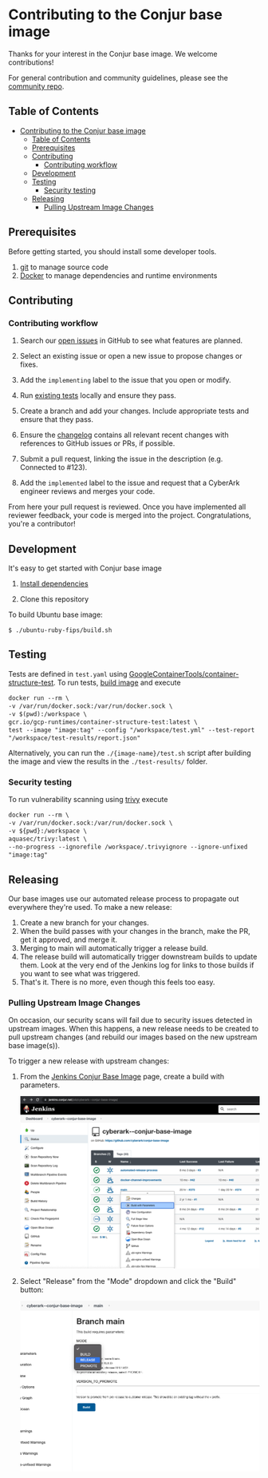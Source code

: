 # Contributing to the Conjur base image

Thanks for your interest in the Conjur base image. We welcome contributions!


For general contribution and community guidelines, please see the [community repo](https://github.com/cyberark/community).

## Table of Contents

- [Contributing to the Conjur base image](#contributing-to-the-conjur-base-image)
  - [Table of Contents](#table-of-contents)
  - [Prerequisites](#prerequisites)
  - [Contributing](#contributing)
    - [Contributing workflow](#contributing-workflow)
  - [Development](#development)
  - [Testing](#testing)
    - [Security testing](#security-testing)
  - [Releasing](#releasing)
    - [Pulling Upstream Image Changes](#pulling-upstream-image-changes)


## Prerequisites

Before getting started, you should install some developer tools.

1. [git][get-git] to manage source code
1. [Docker][get-docker] to manage dependencies and runtime environments

[get-docker]: https://docs.docker.com/engine/installation
[get-git]: https://git-scm.com/downloads

## Contributing

### Contributing workflow

1. Search our [open issues](https://github.com/cyberark/conjur-base-image/issues) in GitHub to see what features are planned.

1. Select an existing issue or open a new issue to propose changes or fixes.

1. Add the `implementing` label to the issue that you open or modify.

1. Run [existing tests](#testing) locally and ensure they pass.

1. Create a branch and add your changes. Include appropriate tests and ensure that they pass.

1. Ensure the [changelog](CHANGELOG.md) contains all relevant recent changes with references to GitHub issues or PRs, if possible.

1. Submit a pull request, linking the issue in the description (e.g. Connected to #123).

1. Add the `implemented` label to the issue and request that a CyberArk engineer reviews and merges your code.

From here your pull request is reviewed. Once you have implemented all reviewer feedback, your code is merged into the project. Congratulations, you're a contributor!

## Development

It's easy to get started with Conjur base image

1. [Install dependencies](#Prerequisites)

1. Clone this repository

To build Ubuntu base image:
   ```sh-session
   $ ./ubuntu-ruby-fips/build.sh
   ```

## Testing

Tests are defined in `test.yaml` using [GoogleContainerTools/container-structure-test](https://github.com/GoogleContainerTools/container-structure-test).
To run tests, [build image](#Development) and execute

   ```sh-session
docker run --rm \
  -v /var/run/docker.sock:/var/run/docker.sock \
  -v $(pwd):/workspace \
  gcr.io/gcp-runtimes/container-structure-test:latest \
  test --image "image:tag" --config "/workspace/test.yml" --test-report "/workspace/test-results/report.json"
   ```

Alternatively, you can run the `./{image-name}/test.sh` script after building
the image and view the results in the `./test-results/` folder.

### Security testing
To run vulnerability scanning using [trivy](https://github.com/aquasecurity/trivy) execute

   ```sh-session
 docker run --rm \
   -v /var/run/docker.sock:/var/run/docker.sock \
   -v ${pwd}:/workspace \
   aquasec/trivy:latest \
   --no-progress --ignorefile /workspace/.trivyignore --ignore-unfixed "image:tag"
   ```

## Releasing

Our base images use our automated release process to propagate out everywhere
they're used. To make a new release:

1. Create a new branch for your changes.
2. When the build passes with your changes in the branch, make the PR, get it approved, and merge it.
3. Merging to main will automatically trigger a release build.
4. The release build will automatically trigger downstream builds to update them. Look at the very
   end of the Jenkins log for links to those builds if you want to see what was triggered.
5. That's it. There is no more, even though this feels too easy.

### Pulling Upstream Image Changes

On occasion, our security scans will fail due to security issues detected in upstream images. When this happens, a new release needs to be created to pull upstream changes (and rebuild our images based on the new upstream base image(s)).

To trigger a new release with upstream changes:

1. From the [Jenkins Conjur Base Image](https://jenkins.conjur.net/job/cyberark--conjur-base-image/) page, create a build with parameters.

   ![Create Build with Parameters](resources/create-build-with-parameter.png)
2. Select "Release" from the "Mode" dropdown and click the "Build" button:

   ![Trigger Release](resources/create-a-release.png)
